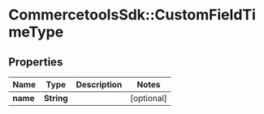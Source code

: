 # CommercetoolsSdk::CustomFieldTimeType

## Properties
Name | Type | Description | Notes
------------ | ------------- | ------------- | -------------
**name** | **String** |  | [optional] 

